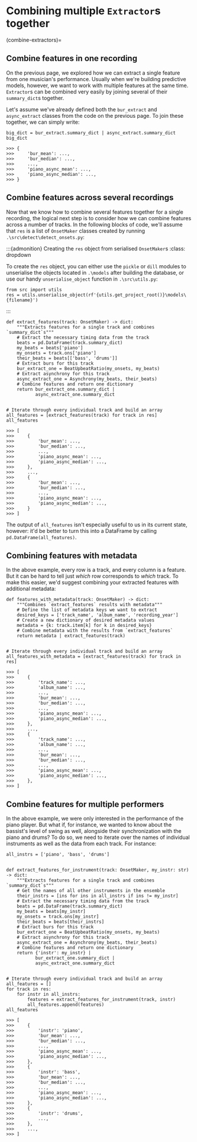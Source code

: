 # Combining multiple `Extractor`s together 
(combine-extractors)=

## Combine features in one recording

On the previous page, we explored how we can extract a single feature from one musician's performance. Usually when we're building predictive models, however, we want to work with multiple features at the same time. `Extractor`s can be combined very easily by joining several of their `summary_dict`s together.

Let's assume we've already defined both the `bur_extract` and `async_extract` classes from the code on the previous page. To join these together, we can simply write:

```
big_dict = bur_extract.summary_dict | async_extract.summary_dict
big_dict

>>> {
>>>     'bur_mean': ..., 
>>>     'bur_median': ..., 
>>>     ...,
>>>     'piano_async_mean': ...,
>>>     'piano_async_median': ...,
>>> }   
```

## Combine features across several recordings

Now that we know how to combine several features together for a single recording, the logical next step is to consider how we can combine features across a number of tracks. In the following blocks of code, we'll assume that `res` is a list of `OnsetMaker` classes created by running `.\src\detect\detect_onsets.py`:

:::{admonition} Creating the `res` object from serialised `OnsetMaker`s
:class: dropdown

To create the `res` object, you can either use the `pickle` or `dill` modules to unserialise the objects located in `.\models` after building the database, or use our handy `unserialise_object` function in `.\src\utils.py`:

```
from src import utils
res = utils.unserialise_object(rf'{utils.get_project_root()}\models\{filename}')
```
:::

```
def extract_features(track: OnsetMaker) -> dict:
    """Extracts features for a single track and combines `summary_dict`s"""
    # Extract the necessary timing data from the track
    beats = pd.DataFrame(track.summary_dict)
    my_beats = beats['piano']
    my_onsets = track.ons['piano']
    their_beats = beats[['bass', 'drums']]
    # Extract burs for this track
    bur_extract_one = BeatUpbeatRatio(my_onsets, my_beats)
    # Extract asynchrony for this track
    async_extract_one = Asynchrony(my_beats, their_beats)
    # Combine features and return one dictionary
    return bur_extract_one.summary_dict | 
           async_extract_one.summary_dict


# Iterate through every individual track and build an array
all_features = [extract_features(track) for track in res]
all_features

>>> [
>>>     {
>>>         'bur_mean': ..., 
>>>         'bur_median': ..., 
>>>         ...,
>>>         'piano_async_mean': ...,
>>>         'piano_async_median': ...,
>>>     },
>>>     ...,
>>>     {
>>>         'bur_mean': ..., 
>>>         'bur_median': ..., 
>>>         ...,
>>>         'piano_async_mean': ...,
>>>         'piano_async_median': ...,
>>>     }
>>> ]
```

The output of `all_features` isn't especially useful to us in its current state, however: it'd be better to turn this into a DataFrame by calling `pd.DataFrame(all_features)`.

## Combining features with metadata

In the above example, every row is a track, and every column is a feature. But it can be hard to tell just *which* row corresponds to *which* track. To make this easier, we'd suggest combining your extracted features with additional metadata:

```
def features_with_metadata(track: OnsetMaker) -> dict:
    """Combines `extract_features` results with metadata"""   
    # Define the list of metadata keys we want to extract
    desired_keys = ['track_name', 'album_name', 'recording_year']
    # Create a new dictionary of desired metadata values
    metadata = {k: track.item[k] for k in desired_keys}
    # Combine metadata with the results from `extract_features`
    return metadata | extract_features(track)
    
    
# Iterate through every individual track and build an array
all_features_with_metadata = [extract_features(track) for track in res]

>>> [
>>>     {
>>>         'track_name': ..., 
>>>         'album_name': ..., 
>>>         ...,
>>>         'bur_mean': ..., 
>>>         'bur_median': ..., 
>>>         ...,
>>>         'piano_async_mean': ...,
>>>         'piano_async_median': ...,
>>>     },
>>>     ...,
>>>     {
>>>         'track_name': ..., 
>>>         'album_name': ..., 
>>>         ...,
>>>         'bur_mean': ..., 
>>>         'bur_median': ..., 
>>>         ...,
>>>         'piano_async_mean': ...,
>>>         'piano_async_median': ...,
>>>     },
>>> ]
```

## Combine features for multiple performers

In the above example, we were only interested in the performance of the piano player. But what if, for instance, we wanted to know about the bassist's level of swing as well, alongside their synchronization with the piano and drums? To do so, we need to iterate over the names of individual instruments as well as the data from each track. For instance:


```
all_instrs = ['piano', 'bass', 'drums']


def extract_features_for_instrument(track: OnsetMaker, my_instr: str) -> dict:
    """Extracts features for a single track and combines `summary_dict`s"""
    # Get the names of all other instruments in the ensemble
    their_instrs = [ins for ins in all_instrs if ins != my_instr]
    # Extract the necessary timing data from the track
    beats = pd.DataFrame(track.summary_dict)
    my_beats = beats[my_instr]
    my_onsets = track.ons[my_instr]
    their_beats = beats[their_instrs]
    # Extract burs for this track
    bur_extract_one = BeatUpbeatRatio(my_onsets, my_beats)
    # Extract asynchrony for this track
    async_extract_one = Asynchrony(my_beats, their_beats)
    # Combine features and return one dictionary
    return {'instr': my_instr} | 
           bur_extract_one.summary_dict | 
           async_extract_one.summary_dict


# Iterate through every individual track and build an array
all_features = []
for track in res:
    for instr in all_instrs:
        features = extract_features_for_instrument(track, instr)
        all_features.append(features)
all_features

>>> [
>>>     {
>>>         'instr': 'piano', 
>>>         'bur_mean': ..., 
>>>         'bur_median': ..., 
>>>         ...,
>>>         'piano_async_mean': ...,
>>>         'piano_async_median': ...,
>>>     },
>>>     {
>>>         'instr': 'bass', 
>>>         'bur_mean': ..., 
>>>         'bur_median': ..., 
>>>         ...,
>>>         'piano_async_mean': ...,
>>>         'piano_async_median': ...,
>>>     },
>>>     {
>>>         'instr': 'drums', 
>>>         ...,
>>>     },
>>>     ...,
>>> ]
```